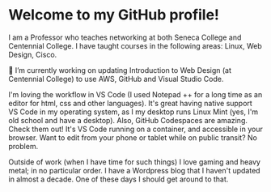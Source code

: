 # Welcome to my GitHub profile!

I am a Professor who teaches networking at both Seneca College and Centennial College.  I have taught courses in the following areas: Linux, Web Design, Cisco.

🔭 I’m currently working on updating Introduction to Web Design (at Centennial College) to use AWS, GitHub and Visual Studio Code. 

I'm loving the workflow in VS Code (I used Notepad ++ for a long time as an editor for html, css and other languages). It's great having native support VS Code in my operating system, as I my desktop runs Linux Mint (yes, I'm old school and have a desktop). Also, GitHub Codespaces are amazing. Check them out! It's VS Code running on a container, and accessible in your browser. Want to edit from your phone or tablet while on public transit? No problem.

Outside of work (when I have time for such things) I love gaming and heavy metal; in no particular order. I have a Wordpress blog that I haven't updated in almost a decade. One of these days I should get around to that.

<!--
**jmcarman/jmcarman** is a ✨ _special_ ✨ repository because its `README.md` (this file) appears on your GitHub profile.

Here are some ideas to get you started:

- 🔭 I’m currently working on ...
- 🌱 I’m currently learning ...
- 👯 I’m looking to collaborate on ...
- 🤔 I’m looking for help with ...
- 💬 Ask me about ...
- 📫 How to reach me: ...
- 😄 Pronouns: ...
- ⚡ Fun fact: ...
-->
